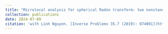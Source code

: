 ```yaml
---
title: "Microlocal analysis for spherical Radon transform: two nonstandard problems"
collection: publications
date: 2024-07-09
citation: 'with Linh Nguyen. [Inverse Problems 35.7 (2019): 074001](https://iopscience.iop.org/article/10.1088/1361-6420/ab15df).'
---
```

